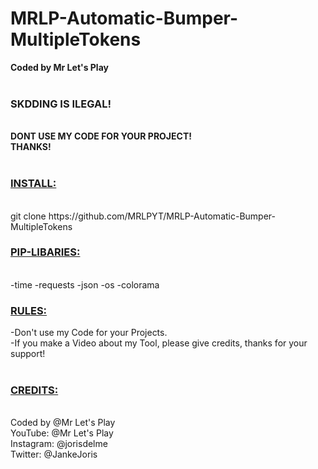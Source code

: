 # MRLP-Automatic-Bumper-MultipleTokens
<!DOCTYPE html>
<body>
    <b>Coded by Mr Let's Play</b><br><br>
    <b><h3>SKDDING IS ILEGAL!</h3><br>DONT USE MY CODE FOR YOUR PROJECT!<br>THANKS!</b>
    <br>
    <br>
    <h3><u><b>INSTALL:</b></u></h3><br>
    git clone https://github.com/MRLPYT/MRLP-Automatic-Bumper-MultipleTokens<br>
    <h3><u><b>PIP-LIBARIES:</b></u></h3><br>
    -time
    -requests
    -json
    -os
    -colorama
    <h3><u><b>RULES:</b></u></h3>
    -Don't use my Code for your Projects.<br>
    -If you make a Video about my Tool, please give credits, thanks for your support!<br>
    <br>
    <h3><u><b>CREDITS:</b></u></h3><br>
    Coded by @Mr Let's Play<br>
    YouTube: @Mr Let's Play<br>
    Instagram: @jorisdelme<br>
    Twitter: @JankeJoris<br>
    <br>
</body>
</html>
